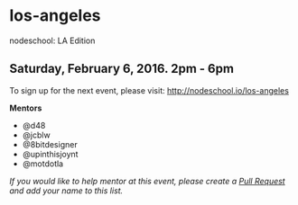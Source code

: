 los-angeles
===========

nodeschool: LA Edition

## Saturday, February 6, 2016. 2pm - 6pm

To sign up for the next event, please visit: http://nodeschool.io/los-angeles

**Mentors**
* @d48
* @jcblw
* @8bitdesigner
* @upinthisjoynt
* @motdotla


_If you would like to help mentor at this event, please create a [Pull Request](https://github.com/nodeschool/los-angeles/pulls) and add your name to this list._


